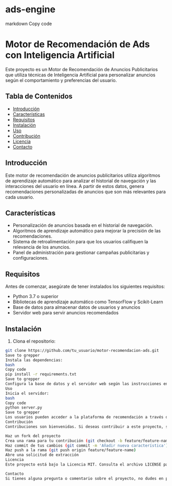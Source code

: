 # ads-engine
markdown
Copy code
# Motor de Recomendación de Ads con Inteligencia Artificial

Este proyecto es un Motor de Recomendación de Anuncios Publicitarios que utiliza técnicas de Inteligencia Artificial para personalizar anuncios según el comportamiento y preferencias del usuario.

## Tabla de Contenidos
- [Introducción](#introducción)
- [Características](#características)
- [Requisitos](#requisitos)
- [Instalación](#instalación)
- [Uso](#uso)
- [Contribución](#contribución)
- [Licencia](#licencia)
- [Contacto](#contacto)

## Introducción

Este motor de recomendación de anuncios publicitarios utiliza algoritmos de aprendizaje automático para analizar el historial de navegación y las interacciones del usuario en línea. A partir de estos datos, genera recomendaciones personalizadas de anuncios que son más relevantes para cada usuario.

## Características

- Personalización de anuncios basada en el historial de navegación.
- Algoritmos de aprendizaje automático para mejorar la precisión de las recomendaciones.
- Sistema de retroalimentación para que los usuarios califiquen la relevancia de los anuncios.
- Panel de administración para gestionar campañas publicitarias y configuraciones.

## Requisitos

Antes de comenzar, asegúrate de tener instalados los siguientes requisitos:

- Python 3.7 o superior
- Bibliotecas de aprendizaje automático como TensorFlow y Scikit-Learn
- Base de datos para almacenar datos de usuarios y anuncios
- Servidor web para servir anuncios recomendados

## Instalación

1. Clona el repositorio:

```bash
git clone https://github.com/tu_usuario/motor-recomendacion-ads.git
Save to grepper
Instala las dependencias:
bash
Copy code
pip install -r requirements.txt
Save to grepper
Configura la base de datos y el servidor web según las instrucciones en config.ini.
Uso
Inicia el servidor:
bash
Copy code
python server.py
Save to grepper
Los usuarios pueden acceder a la plataforma de recomendación a través de la URL proporcionada.
Contribución
Contribuciones son bienvenidas. Si deseas contribuir a este proyecto, sigue estos pasos:

Haz un fork del proyecto
Crea una rama para tu contribución (git checkout -b feature/feature-name)
Haz commit de tus cambios (git commit -m 'Añadir nueva característica')
Haz push a la rama (git push origin feature/feature-name)
Abre una solicitud de extracción
Licencia
Este proyecto está bajo la Licencia MIT. Consulta el archivo LICENSE para obtener más detalles.

Contacto
Si tienes alguna pregunta o comentario sobre el proyecto, no dudes en ponerte en contacto con nosotros en ing.jesuslegardav@gmail.com.
